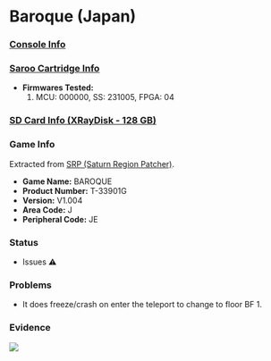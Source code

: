 # Baroque (Japan)

### [Console Info](../../../../../Info/Consoles/VA13/README.md)

### [Saroo Cartridge Info](../../../../../Info/Cartridges/RetroGameParadiseStore/1.32F/README.md)

- <b>Firmwares Tested:</b>
  1. MCU: 000000, SS: 231005, FPGA: 04

### [SD Card Info (XRayDisk - 128 GB)](../../../../../Info/SdCards/XRayDisk/128GB/fat32/README.md)

### Game Info

Extracted from [SRP (Saturn Region Patcher)](https://segaxtreme.net/resources/saturn-region-patcher.81/download).

- <b>Game Name:</b> BAROQUE
- <b>Product Number:</b> T-33901G
- <b>Version:</b> V1.004
- <b>Area Code:</b> J
- <b>Peripheral Code:</b> JE

### Status

- Issues :warning:

### Problems

- It does freeze/crash on enter the teleport to change to floor BF 1.

### Evidence

[![](https://img.youtube.com/vi/AAW2ZivOnZw/0.jpg)](https://www.youtube.com/watch?v=AAW2ZivOnZw)
